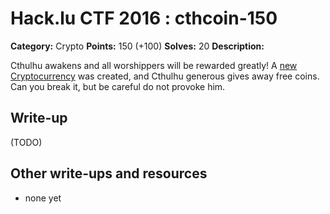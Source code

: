 # Hack.lu CTF 2016 : cthcoin-150

**Category:** Crypto
**Points:** 150 (+100)
**Solves:** 20
**Description:**

Cthulhu awakens and all worshippers will be rewarded greatly!
A [new Cryptocurrency](https://cthulhu.fluxfingers.net:1511/) was created,
and Cthulhu generous gives away free coins.
Can you break it, but be careful do not provoke him.

## Write-up

(TODO)

## Other write-ups and resources

* none yet
